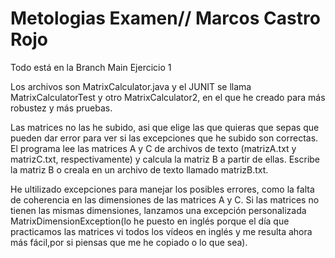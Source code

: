 # Metologias Examen// Marcos Castro Rojo
Todo está en la Branch Main
Ejercicio 1

Los archivos son MatrixCalculator.java y el JUNIT se llama MatrixCalculatorTest y otro MatrixCalculator2, en el que he creado para más robustez y más pruebas.

Las matrices no las he subido, asi que elige las que quieras que sepas que pueden dar error para ver si las excepciones que he subido son correctas.
El programa lee las matrices A y C de archivos de texto (matrizA.txt y matrizC.txt, respectivamente) y calcula la matriz B a partir de ellas. Escribe la matriz B o creala en un archivo de texto llamado matrizB.txt.

He ultilizado excepciones para manejar los posibles errores, como la falta de coherencia en las dimensiones de las matrices A y C. Si las matrices no tienen las mismas dimensiones, lanzamos una excepción personalizada MatrixDimensionException(lo he puesto en inglés porque el día que practicamos las matrices vi todos los vídeos en inglés y me resulta ahora más fácil,por si piensas que me he copiado o lo que sea).


